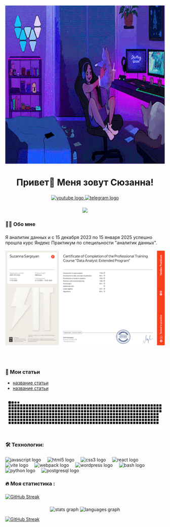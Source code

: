 <br clear="both">

<div align="center">
  <img height="500" width="900" src="https://github.com/SuzannaSar/SuzannaSar/blob/main/assets/99px_ru_animacii_41377_devushka_sidit_v_kresle_s_kotom_na_rukah.gif""  />
</div>

###

<h1 align="center">Привет👋 Меня зовут Сюзанна!</h1>

###

<div align="center">
  <a href="https://www.instagram.com/_ddyydey_/" target="_blank">
    <img src="https://img.shields.io/badge/Instagram-E4405F?style=for-the-badge&logo=instagram&logoColor=white" height="25" alt="youtube logo"  />
  </a>
  <a href="https://t.me/suza_s" target="_blank">
    <img src="https://img.shields.io/static/v1?message=Telegram&logo=telegram&label=&color=2CA5E0&logoColor=white&labelColor=&style=for-the-badge" height="25" alt="telegram logo"  />
  </a>
</div>

###
<!-- Почему-то не работает счетчик, разберемся позже -->
<div align="center">
  <img src="https://visitor-badge.laobi.icu/badge?page_id=YuryChet.yurychet&"  />
</div>

###

<h3 align="left">👩‍💻  Обо мне</h3>

###


<p align="left">Я аналитик данных и с 15 декабря 2023 по 15 января 2025 успешно прошла курс Яндекс Практикум по специльности "аналитик данных".
<br>
  <br>

  <img src="https://github.com/SuzannaSar/SuzannaSar/blob/main/attachments/%D0%A1ertificate_ENG_%D0%A1%D0%B0%D1%80%D0%B3%D1%81%D1%8F%D0%BD_2025-7412-022_page-0001.jpg?raw=true" alt="Yandex courses">
</p>

<br><br>
  
 <!-- <br><br>- 📊 Работаю аналитиком в компании <a href="https://infoprofile.ru/">InfoProfile</a> с 2024 года.<br>- 💼 До этого, с 2022 года, занимал позицию специалиста по работе в социальных сетях в той же компании, где выполнял различные задачи, связанные с анализом данных.<br>- 🎲 С 2022 года параллельно работаю в геймблинг-индустрии на позиции media-buyer, сосредотачивая внимание на продуктовой аналитике и оптимизации кампаний.<br>- 🎓 Имею высшее медицинское образование и прошел ординатуру в период с 2014 по 2022 год.</p>



###
<!-- Добавим статьи позже -->
<h3 align="left">📕 Мои статьи</h3>

- [название статьи](https://www.google.com/)
- [название статьи](https://www.google.com/)

###

<!-- ДОБАВИТЬ БЛОК(тут были видосы)!!! -->

###

<p align="center">
 <img width="600" src="assets/github-snake.svg" alt="snake"/>
</p>

###

<h3 align="left">🛠 Технологии:</h3>

###

<div align="left">
  <img src="https://cdn.jsdelivr.net/gh/devicons/devicon/icons/javascript/javascript-original.svg" height="40" alt="javascript logo"  />
  <img width="12" />
  <img src="https://cdn.jsdelivr.net/gh/devicons/devicon/icons/html5/html5-original.svg" height="40" alt="html5 logo"  />
  <img width="12" />
  <img src="https://cdn.jsdelivr.net/gh/devicons/devicon/icons/css3/css3-original.svg" height="40" alt="css3 logo"  />
  <img width="12" />
  <img src="https://cdn.jsdelivr.net/gh/devicons/devicon/icons/react/react-original.svg" height="40" alt="react logo"  />
  <img width="12" />
  <img src="https://skillicons.dev/icons?i=vite" height="40" alt="vite logo"  />
  <img width="12" />
  <img src="https://cdn.simpleicons.org/webpack/8DD6F9" height="40" alt="webpack logo"  />
  <img width="12" />
  <img src="https://skillicons.dev/icons?i=wordpress" height="40" alt="wordpress logo"  />
  <img width="12" />
  <img src="https://cdn.simpleicons.org/gnubash/4EAA25" height="40" alt="bash logo"  />
  <img width="12" />
  <img src="https://skillicons.dev/icons?i=py" height="40" alt="python logo"  />
  <img width="12" />
  <img src="https://skillicons.dev/icons?i=postgres" height="40" alt="postgresql logo"  />
</div>

###

<h3 align="left">🔥   Моя статистика :</h3>

###

[![GitHub Streak](https://streak-stats.demolab.com?user=SuzannaSar&theme=dark)](https://git.io/streak-stats)

###

<div align="center">
  <img src="https://github-readme-stats.vercel.app/api?username=SuzannaSar&hide_title=false&hide_rank=false&show_icons=true&include_all_commits=true&count_private=true&disable_animations=false&theme=dracula&locale=en&hide_border=false&order=1" height="150" alt="stats graph"  />
  <img src="https://github-readme-stats.vercel.app/api/top-langs?username=SuzannaSar&locale=en&hide_title=false&layout=compact&card_width=320&langs_count=5&theme=dracula&hide_border=false&order=2" height="150" alt="languages graph"  />
</div>


<a href="https://git.io/streak-stats"><img src="https://streak-stats.demolab.com?user=SuzannaSar&theme=dark" alt="GitHub Streak" /></a>
###
